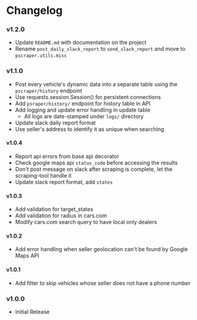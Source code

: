 # Changelog

### v1.2.0
* Update `README.md` with documentation on the project
* Rename `post_daily_slack_report` to `send_slack_report` and move to `pscraper.utils.misc`

### v1.1.0
* Post every vehicle's dynamic data into a separate table using the `pscraper/history` endpoint 
* Use requests.session.Session() for persistent connections
* Add `psraper/history/` endpoint for history table in API
* Add logging and update error handling in update table
    - All logs are date-stamped under `logs/` directory
* Update slack daily report format
* Use seller's address to identify it as unique when searching

#### v1.0.4
* Report api errors from base api decorator
* Check google maps api `status_code` before accessing the results
* Don't post message on slack after scraping is complete, let the scraping-tool handle it 
* Update slack report format, add `states`

#### v1.0.3
* Add validation for target_states
* Add validation for radius in cars.com
* Modify cars.com search query to have local only dealers

#### v1.0.2
* Add error handling when seller geolocation can't be found by Google Maps API

#### v1.0.1
* Add filter to skip vehicles whose seller does not have a phone number

### v1.0.0
* Initial Release
